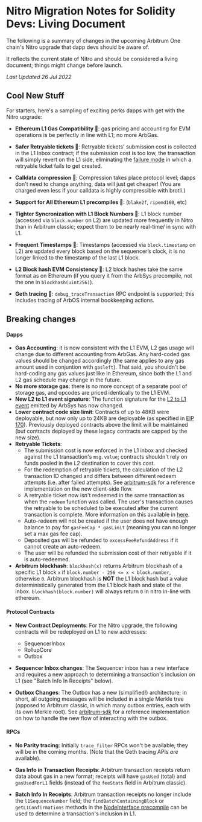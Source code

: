 # Nitro Migration Notes for Solidity Devs: Living Document


The following is a summary of changes in the upcoming Arbitrum One chain's Nitro upgrade that dapp devs should be aware of. 

It reflects the current state of Nitro and should be considered a living document; things might change before launch.

_Last Updated 26 Jul 2022_

## Cool New Stuff 

For starters, here's a sampling of exciting perks dapps with get with the Nitro upgrade:

- **Ethereum L1 Gas Compatibility 🥳**:  gas pricing and accounting for EVM operations is be perfectly in line with L1; no more ArbGas.  
- **Safer Retryable tickets 🥳**: Retryable tickets' submission cost is collected in the L1 Inbox contract; if the submission cost is too low, the transaction will simply revert on the L1 side, eliminating the [failure mode](https://developer.offchainlabs.com/docs/l1_l2_messages#important-note-about-base-submission-fee) in which a retryable ticket fails to get created. 
- **Calldata compression 🥳**: Compression takes place protocol level; dapps don't need to change anything, data will just get cheaper! (You are charged even less if your calldata is highly compressible with brotli.)
- **Support for All Ethereum L1 precompiles 🥳**: (`blake2f`, `ripemd160`, etc)
- **Tighter Syncronization with L1 Block Numbers 🥳**:  L1 block number (accessed via `block.number` on L2) are updated more frequently in Nitro than in Arbitrum classic; expect them to be nearly real-time/ in sync with L1. 
- **Frequent Timestamps 🥳**:  Timestamps (accessed via `block.timestamp` on L2) are updated every block based on the sequencer’s clock, it is no longer linked to the timestamp of the last L1 block.
- **L2 Block hash EVM Consistency 🥳**: L2 block hashes take the same format as on Ethereum (if you query it from the ArbSys precompile, not the one in `blockhash(uint256)`).


- **Geth tracing 🥳**: `debug_traceTransaction` RPC endpoint is supported; this includes tracing of ArbOS internal bookkeeping actions.

## Breaking changes

#### Dapps
- **Gas Accounting**: it is now consistent with the L1 EVM, L2 gas usage will change due to different accounting from ArbGas. Any hard-coded gas values should be changed accordingly (the same applies to any gas amount used in conjuntion with `gasleft`). That said, you shouldn't be hard-coding any gas values just like in Ethereum, since both the L1 and L2 gas schedule may change in the future.
- **No more storage gas**: there is no more concept of a separate pool of storage gas, and opcodes are priced identically to the L1 EVM.
- **New L2 to L1 event signature**: The function signature for the [L2 to L1 event](../../contracts/src/precompiles/ArbSys.sol#L110) emitted by ArbSys has now changed.
- **Lower contract code size limit**: Contracts of up to 48KB were deployable, but now only up to 24KB are deployable (as specified in [EIP 170](https://eips.ethereum.org/EIPS/eip-170)). Previously deployed contracts above the limit will be maintained (but contracts deployed by these legacy contracts are capped by the new size).
- **Retryable Tickets**: 
    - The submission cost is now enforced in the L1 inbox and checked against the L1 transaction's `msg.value`; contracts shouldn't rely on funds pooled in the L2 destination to cover this cost.
    - For the redemption of retryable tickets, the calculation of the L2 transaction ID changed and differs between different redeem attempts (i.e. after failed attempts). See [arbitrum-sdk](https://github.com/offchainlabs/arbitrum-sdk/tree/c-nitro-stable) for a reference implementation on the new client-side flow. 
    - A retryable ticket now isn't redeemed in the same transaction as when the `redeem` function was called. The user's transaction causes the retryable to be scheduled to be executed after the current transaction is complete. More information on this available in [here](../arbos/ArbOS.md#redeeming-a-retryable).
    - Auto-redeem will not be created if the user does not have enough balance to pay for `gasFeeCap * gasLimit` (meaning you can no longer set a max gas fee cap).
    - Deposited gas will be refunded to `excessFeeRefundAddress` if it cannot create an auto-redeem.
    - The user will be refunded the submission cost of their retryable if it is auto-redeemed.
- **Arbitrum blockhash**: `blockhash(x)` returns Arbitrum blockhash of a specific L1 block `x` if `block.number - 256 <= x < block.number`, otherwise `0`. Arbitrum blockhash is **NOT** the L1 block hash but a value deterministically generated from the L1 block hash and state of the inbox. `blockhash(block.number)` will always return `0` in nitro in-line with ethereum.

#### Protocol Contracts 

- **New Contract Deployments**: For the Nitro upgrade, the following contracts will be redeployed on L1 to new addresses:
    - SequencerInbox
    - RollupCore
    - Outbox

- **Sequencer Inbox changes**: The Sequencer inbox has a new interface and requires a new approach to determining a transaction's inclusion on L1 (see "Batch Info In Receipts" below).


- **Outbox Changes**: The Outbox has a new (simplified!) architecture; in short, all outgoing messages will be included in a single Merkle tree (opposed to Arbitrum classic, in which many outbox entries, each with its own Merkle root). See [arbitrum-sdk](https://github.com/offchainlabs/arbitrum-sdk/tree/c-nitro) for a reference implementation on how to handle the new flow of interacting with the outbox.

#### RPCs

- **No Parity tracing**: Initially `trace_filter` RPCs won't be available; they will be in the coming months. (Note that the Geth tracing APIs _are_ available).

- **Gas Info in Transaction Receipts**: Arbitrum transaction receipts return data about gas in a new format; receipts will have `gasUsed` (total) and `gasUsedForL1` fields (instead of the `feeStats` field in Arbitrum classic).

- **Batch Info In Receipts**: Arbitrum transaction receipts no longer include the `l1SequenceNumber` field; the `findBatchContainingBlock` or `getL1Confirmations` methods in the [NodeInterface precompile](../../contracts/src/node-interface/NodeInterface.sol) can be used to determine a transaction's inclusion in L1.
